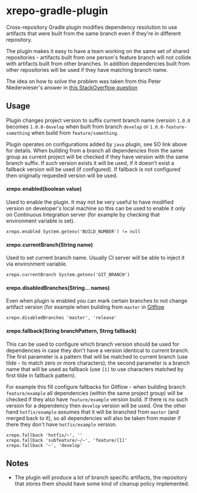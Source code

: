 # xrepo-gradle-plugin
Cross-repository Gradle plugin modifies dependency resolution to use artifacts that were built from the same branch even if they're in different repository.

The plugin makes it easy to have a team working on the same set of shared repositories - artifacts built from one person's feature branch will not collide with artifacts built from other branches. In addition dependencies built from other repositories will be used if they have matching branch name. 

The idea on how to solve the problem was taken from this Peter Niederwieser's answer in [this StackOverflow question](https://stackoverflow.com/questions/22779806/pick-version-with-branchname-as-classifier-with-gradle) 

## Usage

Plugin changes project version to suffix current branch name (version `1.0.0` becomes `1.0.0-develop` when built from branch `develop` or `1.0.0-feature-something` when build from `feature/something`.

Plugin operates on configurations added by `java` plugin, see SO link above for details. When building from a branch all dependencies from the same group as current project will be checked if they have version with the same branch suffix. If such version exists it will be used, if it doesn't exist a fallback version will be used (if configured). If fallback is not configured then originally requested version will be used.

#### xrepo.enabled(boolean value)
Used to enable the plugin. It may not be very useful to have modified version on developer's local machine so this can be used to enable it only on Continuous Integration server (for example by checking that environment variable is set).

```
xrepo.enabled System.getenv('BUILD_NUMBER') != null  
```

#### xrepo.currentBranch(String name)
Used to set current branch name. Usually CI server will be able to inject it via environment variable.

```
xrepo.currentBranch System.getenv('GIT_BRANCH')
```

#### xrepo.disabledBranches(String... names)
Even when plugin is enabled you can mark certain branches to not change artifact version (for example when building from `master` in [Gitflow](https://www.atlassian.com/git/tutorials/comparing-workflows/gitflow-workflow)

```
xrepo.disabledBranches 'master', 'release'
```

#### xrepo.fallback(String branchPattern, Strng fallback)
This can be used to configure which branch version should be used for dependencies in case they don't have a version identical to current branch. The first parameter is a pattern that will be matched to current branch (use tilde `~` to match zero or more characters); the second parameter is a branch name that will be used as fallback (use `[1]` to use characters matched by first tilde in fallback pattern).

For example this fill configure fallbacks for Gitflow - when building branch `feature/example` all dependencies (within the same project group) will be checked if they also have `feature/example` version build. If there is no such version for a dependency then `develop` version will be used.
One the other hand `hotfix/example` assumes that it will be branched from `master` (and merged back to it), so all dependencies will also be taken from master if there they don't have `hotfix/example` version. 

```
xrepo.fallback 'hotfix/~', ''
xrepo.fallback 'subfeature/~/~', 'feature/[1]'
xrepo.fallback '~', 'develop'
```

## Notes

* The plugin will produce a lot of branch specific artifacts, the repository that stores them should have some kind of cleanup policy implemented.